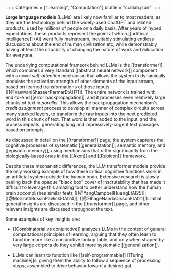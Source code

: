 +++
Categories = ["Learning", "Computation"]
bibfile = "ccnlab.json"
+++

**Large language models** (LLMs) are likely now familiar to most readers, as they are the technology behind the widely-used ChatGPT and related products, used by millions of people on a daily basis. After years of hyped expectations, these products represent the point at which [[artificial intelligence]] (AI) went fully mainstream, inevitably stimulating endless discussions about the end of human civilization etc, while demonstrably having at least the capability of changing the nature of work and education for everyone.

The underlying computational frameork behind LLMs is the [[transformer]], which combines a very standard [[abstract neural network]] component with a novel _self-attention_ mechanism that allows the system to dynamically modulate the activation strength of other elements of the input stream, based on learned transformations of those inputs ([[@VaswaniShazeerParmarEtAl17]]). The entire network is trained with end-to-end [[error backpropagation]], and it processes even relatively large chunks of text in _parallel_. This allows the backpropagation mechanism's _credit assignment_ process to develop all manner of complex circuits across many stacked layers, to transform the raw inputs into the next predicted word in this chunk of text. That word is then added to the input, and the process repeats, generating long and impressively-cogent text passages based on prompts.

As discussed in detail on the [[transformer]] page, the system captures the cognitive processes of systematic [[generalization]], semantic memory, and [[episodic memory]], using mechanisms that differ significantly from the biologically-based ones in the [[Axon]] and [[Rubicon]] framework.

Despite these mechanistic differences, the LLM transformer models provide the only working example of how these critical cognitive functions work in an artificial system outside the human brain. Extensive research is slowly peeling back the opaque "black box" cover of inscrutability that has made it difficult to leverage this amazing tool to better understand how the human brain accomplishes similar feats ([[@YangCampbellHuangEtAl25]]; [[@McGrathRussinPavlickEtAl24]]; [[@ElhageNandaOlssonEtAl21]]). Initial general insights are discussed in the [[transformer]] page, and other relevant insights are discussed throughout the text.

Some examples of key insights are:

* [[Combinatorial vs conjunctive]] analyzes LLMs in the context of general computational principles of learning, arguing that they often learn to function more like a conjunctive lookup table, and only when shaped by very large corpora do they exhibit more systematic [[generalization]].

* LLMs can learn to function like [[self-programmable]] [[Turing machine]]s, giving them the ability to follow a sequence of processing steps, assembled to drive behavior toward a desired gol.


